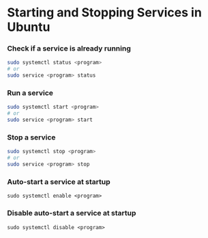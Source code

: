 # Starting and Stopping Services in Ubuntu

### Check if a service is already running

```bash
sudo systemctl status <program>
# or
sudo service <program> status
```

### Run a service

```bash
sudo systemctl start <program>
# or
sudo service <program> start
```

### Stop a service

```bash
sudo systemctl stop <program>
# or
sudo service <program> stop
```

### Auto-start a service at startup

```
sudo systemctl enable <program>
```

### Disable auto-start a service at startup

```
sudo systemctl disable <program>
```
